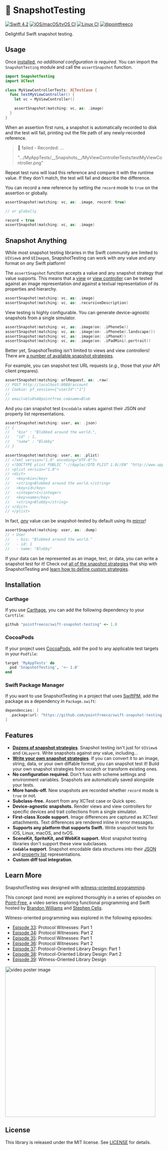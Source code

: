 # 📸 SnapshotTesting

[![Swift 4.2](https://img.shields.io/badge/swift-4.2-ED523F.svg?style=flat)](https://swift.org/download/) [![iOS/macOS/tvOS CI](https://img.shields.io/circleci/project/github/pointfreeco/swift-snapshot-testing/master.svg?label=ios/macos/tvos)](https://circleci.com/gh/pointfreeco/swift-snapshot-testing) [![Linux CI](https://img.shields.io/travis/pointfreeco/swift-snapshot-testing/master.svg?label=linux)](https://travis-ci.org/pointfreeco/swift-nonempty) [![@pointfreeco](https://img.shields.io/badge/contact-@pointfreeco-5AA9E7.svg?style=flat)](https://twitter.com/pointfreeco)

Delightful Swift snapshot testing.

<!--
![An example of a snapshot failure in Xcode.](.github/snapshot-test-1.png)
-->

## Usage

Once [installed](#installation), _no additional configuration is required_. You can import the `SnapshotTesting` module and call the `assertSnapshot` function.

``` swift
import SnapshotTesting
import XCTest

class MyViewControllerTests: XCTestCase {
  func testMyViewController() {
    let vc = MyViewController()

    assertSnapshot(matching: vc, as: .image)
  }
}
```

When an assertion first runs, a snapshot is automatically recorded to disk and the test will fail, printing out the file path of any newly-recorded reference.

> 🛑 failed - Recorded: …
>
> "…/MyAppTests/\_\_Snapshots\_\_/MyViewControllerTests/testMyViewController.png"

Repeat test runs will load this reference and compare it with the runtime value. If they don't match, the test will fail and describe the difference.

You can record a new reference by setting the `record` mode to `true` on the assertion or globally.

``` swift
assertSnapshot(matching: vc, as: .image, record: true)

// or globally

record = true
assertSnapshot(matching: vc, as: .image)
```

## Snapshot Anything

While most snapshot testing libraries in the Swift community are limited to `UIView`s and `UIImage`s, SnapshotTesting can work with _any_ value and _any_ format on _any_ Swift platform!

The `assertSnapshot` function accepts a value and any snapshot strategy that value supports. This means that a [view](Documentation/Available-Snapshot-Strategies.md#uiview) or [view controller](Documentation/Available-Snapshot-Strategies.md#uiviewcontroller) can be tested against an image representation _and_ against a textual representation of its properties and hierarchy.

``` swift
assertSnapshot(matching: vc, as: .image)
assertSnapshot(matching: vc, as: .recursiveDescription)
```

View testing is highly configurable. You can generate device-agnostic snapshots from a single simulator.

``` swift
assertSnapshot(matching: vc, as: .image(on: .iPhoneSe))
assertSnapshot(matching: vc, as: .image(on: .iPhoneSe(.landscape)))
assertSnapshot(matching: vc, as: .image(on: .iPhoneX))
assertSnapshot(matching: vc, as: .image(on: .iPadMini(.portrait))
```

Better yet, SnapshotTesting isn't limited to views and view controllers! There are [a number of available snapshot strategies](Documentation/Available-Snapshot-Strategies.md).

For example, you can snapshot test URL requests (_e.g._, those that your API client prepares).

``` swift
assertSnapshot(matching: urlRequest, as: .raw)
// POST http://localhost:8080/account
// Cookie: pf_session={"userId":"1"}
//
// email=blob%40pointfree.co&name=Blob
```

And you can snapshot test `Encodable` values against their JSON _and_ property list representations.

``` swift
assertSnapshot(matching: user, as: .json)
// {
//   "bio" : "Blobbed around the world.",
//   "id" : 1,
//   "name" : "Blobby"
// }

assertSnapshot(matching: user, as: .plist)
// <?xml version="1.0" encoding="UTF-8"?>
// <!DOCTYPE plist PUBLIC "-//Apple//DTD PLIST 1.0//EN" "http://www.apple.com/DTDs/PropertyList-1.0.dtd">
// <plist version="1.0">
// <dict>
//   <key>bio</key>
//   <string>Blobbed around the world.</string>
//   <key>id</key>
//   <integer>1</integer>
//   <key>name</key>
//   <string>Blobby</string>
// </dict>
// </plist>
```

In fact, _[any](Documentation/Available-Snapshot-Strategies.md#any)_ value can be snapshot-tested by default using its [mirror](https://developer.apple.com/documentation/swift/mirror)!

``` swift
assertSnapshot(matching: user, as: .dump)
// ▿ User
//   - bio: "Blobbed around the world."
//   - id: 1
//   - name: "Blobby"
```

If your data can be represented as an image, text, or data, you can write a snapshot test for it! Check out [all of the snapshot strategies](Documentation/Available-Snapshot-Strategies.md) that ship with SnapshotTesting and [learn how to define custom strategies](Documentation/Defining-Custom-Snapshot-Strategies.md).

## Installation

### Carthage

If you use [Carthage](https://github.com/Carthage/Carthage), you can add the following dependency to your `Cartfile`:

``` ruby
github "pointfreeco/swift-snapshot-testing" <~ 1.0
```

### CocoaPods

If your project uses [CocoaPods](https://cocoapods.org), add the pod to any applicable test targets in your `Podfile`:

```ruby
target 'MyAppTests' do
  pod 'SnapshotTesting', '<~ 1.0'
end
```

### Swift Package Manager

If you want to use SnapshotTesting in a project that uses [SwiftPM](https://swift.org/package-manager/), add the package as a dependency in `Package.swift`:

```swift
dependencies: [
  .package(url: "https://github.com/pointfreeco/swift-snapshot-testing.git", from: "1.0.0"),
]
```

## Features

  - [**Dozens of snapshot strategies**](Documentation/Available-Snapshot-Strategies.md). Snapshot testing isn't just for `UIView`s and `CALayer`s. Write snapshots against _any_ value, including…
  - [**Write your own snapshot strategies**](Documentation/Defining-Custom-Snapshot-Strategies.md). If you can convert it to an image, string, data, or your own diffable format, you can snapshot test it! Build your own snapshot strategies from scratch or transform existing ones.
  - **No configuration required.** Don't fuss with scheme settings and environment variables. Snapshots are automatically saved alongside your tests.
  - **More hands-off.** New snapshots are recorded whether `record` mode is `true` or not.
  - **Subclass-free.** Assert from any XCTest case or Quick spec.
  - **Device-agnostic snapshots.** Render views and view controllers for specific devices and trait collections from a single simulator.
  - **First-class Xcode support.** Image differences are captured as XCTest attachments. Text differences are rendered inline in error messages.
  - **Supports any platform that supports Swift.** Write snapshot tests for iOS, Linux, macOS, and tvOS.
  - **SceneKit, SpriteKit, and WebKit support.** Most snapshot testing libraries don't support these view subclasses.
  - **`Codable` support**. Snapshot encodable data structures into their [JSON](Documentation/Available-Snapshot-Strategies.md#json) and [property list](Documentation/Available-Snapshot-Strategies.md#plist) representations.
  - **Custom diff tool integration**.

## Learn More

SnapshotTesting was designed with [witness-oriented programming](https://www.pointfree.co/episodes/ep39-witness-oriented-library-design).

This concept (and more) are explored thoroughly in a series of episodes on [Point-Free](https://www.pointfree.co), a video series exploring functional programming and Swift hosted by [Brandon Williams](https://github.com/mbrandonw) and [Stephen Celis](https://github.com/stephencelis).

Witness-oriented programming was explored in the following episodes:

  - [Episode 33](https://www.pointfree.co/episodes/ep33-protocol-witnesses-part-1): Protocol Witnesses: Part 1
  - [Episode 34](https://www.pointfree.co/episodes/ep34-protocol-witnesses-part-1): Protocol Witnesses: Part 2
  - [Episode 35](https://www.pointfree.co/episodes/ep35-advanced-protocol-witnesses-part-1): Protocol Witnesses: Part 1
  - [Episode 36](https://www.pointfree.co/episodes/ep36-advanced-protocol-witnesses-part-2): Protocol Witnesses: Part 2
  - [Episode 37](https://www.pointfree.co/episodes/ep37-protocol-oriented-library-design-part-1): Protocol-Oriented Library Design: Part 1
  - [Episode 38](https://www.pointfree.co/episodes/ep38-protocol-oriented-library-design-part-2): Protocol-Oriented Library Design: Part 2
  - [Episode 39](https://www.pointfree.co/episodes/ep39-witness-oriented-library-design): Witness-Oriented Library Design

<a href="https://www.pointfree.co/episodes/ep26-domain-specific-languages-part-1">
  <img alt="video poster image" src="https://d1hf1soyumxcgv.cloudfront.net/0039-witness-oriented-library-design/poster.jpg" width="480">
</a>

## License

This library is released under the MIT license. See [LICENSE](LICENSE) for details.
